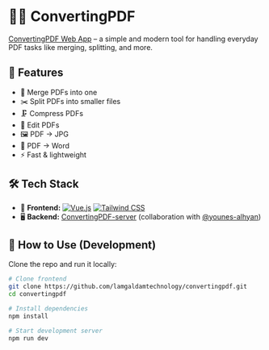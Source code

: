 # 📄✨ ConvertingPDF

[ConvertingPDF Web App](https://quick-doc-tool.onrender.com) – a simple and modern tool for handling everyday PDF tasks like merging, splitting, and more.

## 🚀 Features

- 🔗 Merge PDFs into one
- ✂️ Split PDFs into smaller files
- 🗜️ Compress PDFs
- 📝 Edit PDFs
- 🖼️ PDF → JPG
- 📄 PDF → Word
- ⚡ Fast & lightweight

## 🛠️ Tech Stack

- 🎨 **Frontend:** [![Vue.js](https://img.shields.io/badge/Vue.js-4FC08D?style=flat-square&logo=vue.js&logoColor=white)](https://vuejs.org/) 
[![Tailwind CSS](https://img.shields.io/badge/TailwindCSS-06B6D4?style=flat-square&logo=tailwind-css&logoColor=white)](https://tailwindcss.com/)
- 🖥️ **Backend:** [ConvertingPDF-server](https://github.com/younes-alhyan/convertingpdf-server) (collaboration with [@younes-alhyan](https://github.com/younes-alhyan))

## 📖 How to Use (Development)

Clone the repo and run it locally:

```bash
# Clone frontend
git clone https://github.com/lamgaldamtechnology/convertingpdf.git
cd convertingpdf
```

```bash
# Install dependencies
npm install
```

```bash
# Start development server
npm run dev
```
